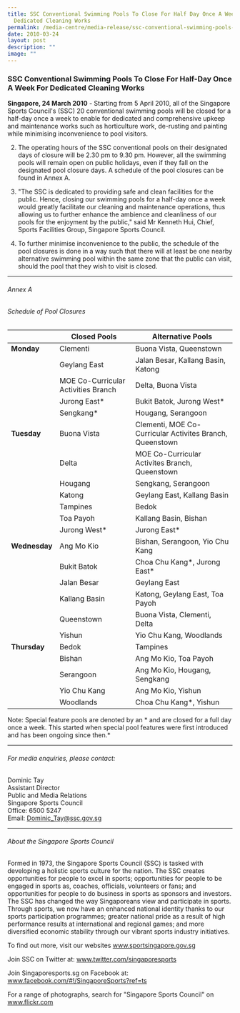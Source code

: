 ```yaml
---
title: SSC Conventional Swimming Pools To Close For Half Day Once A Week For
  Dedicated Cleaning Works
permalink: /media-centre/media-release/ssc-conventional-swimming-pools-to-close-for-half-day-once-a-week-for-de/
date: 2010-03-24
layout: post
description: ""
image: ""
---
```

### **SSC Conventional Swimming Pools To Close For Half-Day Once A Week For Dedicated Cleaning Works**

**Singapore, 24 March 2010** - Starting from 5 April 2010, all of the Singapore Sports Council's (SSC) 20 conventional swimming pools will be closed for a half-day once a week to enable for dedicated and comprehensive upkeep and maintenance works such as horticulture work, de-rusting and painting while minimising inconvenience to pool visitors.

2. The operating hours of the SSC conventional pools on their designated days of closure will be 2.30 pm to 9.30 pm. However, all the swimming pools will remain open on public holidays, even if they fall on the designated pool closure days. A schedule of the pool closures can be found in Annex A.

3. "The SSC is dedicated to providing safe and clean facilities for the public. Hence, closing our swimming pools for a half-day once a week would greatly facilitate our cleaning and maintenance operations, thus allowing us to further enhance the ambience and cleanliness of our pools for the enjoyment by the public," said Mr Kenneth Hui, Chief, Sports Facilities Group, Singapore Sports Council.

4. To further minimise inconvenience to the public, the schedule of the pool closures is done in a way such that there will at least be one nearby alternative swimming pool within the same zone that the public can visit, should the pool that they wish to visit is closed.

---

###### Annex A

###### Schedule of Pool Closures

| &nbsp;| Closed Pools | Alternative Pools |
|---|---|---|
| **Monday** | Clementi | Buona Vista, Queenstown|
|| Geylang East | Jalan Besar, Kallang Basin, Katong |
|| MOE Co-Curricular Activities Branch |Delta, Buona Vista | Choa Chu Kang* | Bukit Batok, Woodlands |
|| Jurong East* | Bukit Batok, Jurong West* | 
|| Sengkang* | Hougang, Serangoon | 
|**Tuesday** | Buona Vista | Clementi, MOE Co-Curricular Activites Branch, Queenstown|
|| Delta | MOE Co-Curricular Activites Branch, Queenstown |
|| Hougang | Sengkang, Serangoon |
|| Katong | Geylang East, Kallang Basin |
|| Tampines | Bedok |
|| Toa Payoh | Kallang Basin, Bishan |
|| Jurong West* | Jurong East* |
| **Wednesday** | Ang Mo Kio | Bishan, Serangoon, Yio Chu Kang |
|| Bukit Batok | Choa Chu Kang*, Jurong East* |
|| Jalan Besar | Geylang East |
|| Kallang Basin |Katong, Geylang East, Toa Payoh |
||Queenstown | Buona Vista, Clementi, Delta |
|| Yishun |Yio Chu Kang, Woodlands |
| **Thursday** | Bedok | Tampines |
|| Bishan | Ang Mo Kio, Toa Payoh |
|| Serangoon | Ang Mo Kio, Hougang, Sengkang |
|| Yio Chu Kang | Ang Mo Kio, Yishun |
|| Woodlands | Choa Chu Kang*, Yishun |


Note: Special feature pools are denoted by an * and are closed for a full day once a week. This started when special pool features were first introduced and has been ongoing since then.*

---

###### For media enquiries, please contact:

Dominic Tay<br>
Assistant Director<br>
Public and Media Relations<br>
Singapore Sports Council<br>
Office: 6500 5247<br>
Email: [Dominic_Tay@ssc.gov.sg](mailto:Dominic_Tay@ssc.gov.sg)

---

###### About the Singapore Sports Council
Formed in 1973, the Singapore Sports Council (SSC) is tasked with developing a holistic sports culture for the nation. The SSC creates opportunities for people to excel in sports; opportunities for people to be engaged in sports as, coaches, officials, volunteers or fans; and opportunities for people to do business in sports as sponsors and investors. The SSC has changed the way Singaporeans view and participate in sports. Through sports, we now have an enhanced national identity thanks to our sports participation programmes; greater national pride as a result of high performance results at international and regional games; and more diversified economic stability through our vibrant sports industry initiatives.

To find out more, visit our websites www.sportsingapore.gov.sg

Join SSC on Twitter at: www.twitter.com/singaporesports

Join Singaporesports.sg on Facebook at: www.facebook.com/#!/SingaporeSports?ref=ts

For a range of photographs, search for "Singapore Sports Council" on www.flickr.com